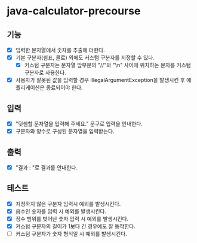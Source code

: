# java-calculator-precourse

## 기능

- [x] 입력한 문자열에서 숫자를 추출해 더한다.
- [x] 기본 구분자(쉼표, 콜로) 외에도 커스텀 구분자를 지정할 수 있다.
    - [x] 커스텀 구분자는 문자열 앞부분의 "//"와 "\n" 사이에 위치하는 문자를 커스텀 구분자로 사용한다.
- [x] 사용자가 잘못된 값을 입력할 경우 IllegalArgumentException을 발생시킨 후 애플리케이션은 종료되어야 한다.

## 입력

- [x] "덧셈할 문자열을 입력해 주세요." 문구로 입력을 안내한다.
- [x] 구분자와 양수로 구성된 문자열을 입력받는다.

## 출력

- [x] "결과 : "로 결과를 안내한다.

## 테스트

- [x] 지정하지 않은 구분자 입력시 예외를 발생시킨다.
- [x] 음수인 숫자를 입력 시 예외를 발생시킨다.
- [x] 정수 범위를 벗어난 숫자 입력 시 예외를 발생시킨다.
- [x] 커스텀 구분자의 길이가 1보다 긴 경우에도 잘 동작한다.
- [ ] 커스텀 구분자가 숫자 형식일 시 예외를 발생시킨다.